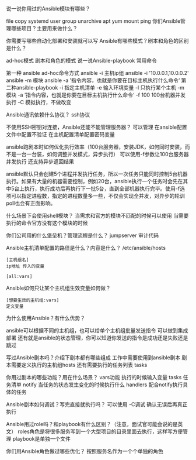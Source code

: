 说一说你用过的Ansible模块有哪些？

file copy systemd user group unarchive apt yum mount ping
你们Ansible管理哪些项目？主要用来做什么？

你需要写哪些自动化部署和安装就可以写
Ansible有哪些模式？剧本和角色的区别是什么？

ad-hoc模式
剧本和角色的模式
说一说Ansible-playbook 常用命令

第一种 ansible ad-hoc命令方式
    ansible -i 主机ip组 ansible -i '10.0.0.1,10.0.0.2'
    ansible -m 模块 
    ansible -a ’指令内容，也就是你要在目标主机执行什么命令‘
第二种ansible-playbook
    -i 指定主机清单
    -e 输入环境变量
    -l 只执行某个主机
    -m 模块 
    -a ’指令内容，也就是你要在目标主机执行什么命令‘
    -f  100 100台机器并发执行
    -C 模拟执行，不做改变


Ansible通讯依赖什么协议？
ssh协议

不使用SSH密钥对连接，Ansible还能不能管理服务器？
可以管理
在ansible配置文件中配置不验证
在主机配置清单配置密码变量

ansible跑剧本时如何优化执行效率（100台服务器，安装JDK，如何同时安装，而不是一台一台装，如何调整并发模式，异步执行）
可以使用-f参数让100台服务器并发执行
还支持异步返回结果

ansible默认只会创建5个进程并发执行任务，所以一次任务只能同时控制5台机器执行。如果有大量的机器需要控制，例如20台，ansible执行一个任务时会先在其中5台上执行，执行成功后再执行下一批5台，直到全部机器执行完毕。使用-f选项可以指定进程数，指定的进程数量多一些，不仅会实现全并发，对异步的轮训poll也会有正面影响。

什么场景下会使用shell模块？
当需求和官方的模块不匹配的时候可以使用
当需要执行的命令官方没有这个模块的时候

你们公司用的什么堡垒机？管理流程是什么？
jumpserver
审计代码

Ansible主机清单配置的路径是什么？内容是什么？
 /etc/ansible/hosts

```
[主机组名]
ip地址 传入的变量

[all:vars] 
```

Ansible如何只让某个主机组生效变量如何做？

```
[想要生效的主机组:vars] 
定义变量
```

为什么使用Ansible？有什么优势？

ansible可以根据不同的主机组，也可以给单个主机组批量发送指令
可以做到集成部署
还有就是ansible的状态管理，你可以知道你发送的指令是成功还是失败还是跳过


写过Ansible剧本吗？介绍下剧本都有哪些组成
工作中需要使用到ansible剧本
 剧本需要定义执行的主机组hosts
 还有需要执行的任务列表
 tasks
 

你用过剧本的哪些功能？用在什么场景？
vars功能 执行的时候输入变量
tasks  任务清单
notify 当任务的状态发生变化的时候执行什么
handlers 配合notify执行具体的任务

Ansible剧本如何调试？写完直接就执行吗？
可以使用 -C调试
确认无误后再真正执行



Ansible用过role吗？和playbook有什么区别？（注意，面试官可能会说的是英文）
roles角色是将很多服务写到一个大型项目的目录里面去执行，这样写方便管理
playbook是单独一个文件

你们用Ansible角色做过哪些优化？
按照服务名作为一个个单独的角色


